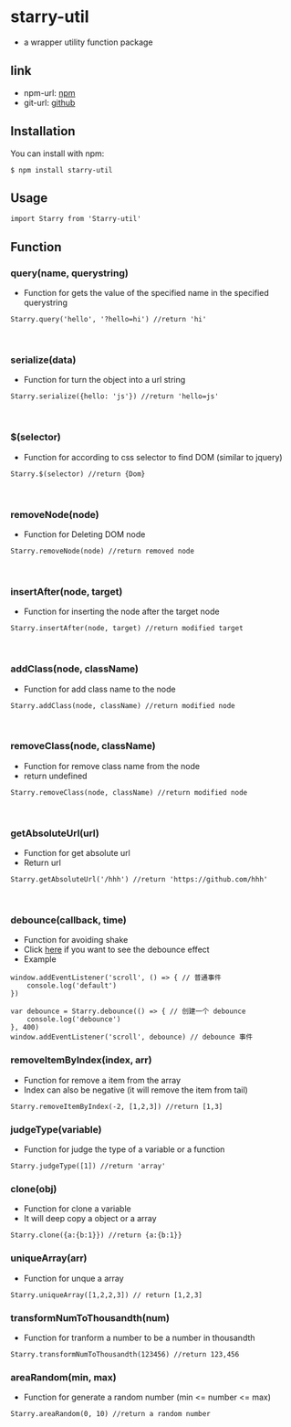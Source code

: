# starry-util

* a wrapper utility function package

## link

* npm-url: [npm]()
* git-url: [github]()

## Installation

You can install with npm:

```
$ npm install starry-util
```

## Usage

```
import Starry from 'Starry-util'
```

## Function

### query(name, querystring)
- Function for gets the value of the specified name in the specified querystring
```
Starry.query('hello', '?hello=hi') //return 'hi'
```
<br>

### serialize(data)
- Function for turn the object into a url string
```
Starry.serialize({hello: 'js'}) //return 'hello=js'
```
<br>

### $(selector)
- Function for according to css selector to find DOM (similar to jquery)
```
Starry.$(selector) //return {Dom}
```
<br>

### removeNode(node)
- Function for Deleting DOM node
```
Starry.removeNode(node) //return removed node
```
<br>

### insertAfter(node, target)
- Function for inserting the node after the target node
```
Starry.insertAfter(node, target) //return modified target 
```
<br>

### addClass(node, className)
- Function for add class name to the node 
```
Starry.addClass(node, className) //return modified node
```
<br>

### removeClass(node, className)
- Function for remove class name from the node
- return undefined
```
Starry.removeClass(node, className) //return modified node
```
<br>

### getAbsoluteUrl(url)
- Function for get absolute url
- Return url
```
Starry.getAbsoluteUrl('/hhh') //return 'https://github.com/hhh'
```
<br>

### debounce(callback, time)
- Function for avoiding shake
- Click [here](http://coding.imweb.io/demo/p8/debounce.html) if you want to see the debounce effect
- Example
```
window.addEventListener('scroll', () => { // 普通事件
    console.log('default')
})

var debounce = Starry.debounce(() => { // 创建一个 debounce
    console.log('debounce')
}, 400)
window.addEventListener('scroll', debounce) // debounce 事件
```

### removeItemByIndex(index, arr)
- Function for remove a item from the array
- Index can also be negative (it will remove the item from tail)
```
Starry.removeItemByIndex(-2, [1,2,3]) //return [1,3]
```

### judgeType(variable)
 - Function for judge the type of a variable or a function
 ```
 Starry.judgeType([1]) //return 'array'
 ```
 
 ### clone(obj)
 - Function for clone a variable
 - It will deep copy a object or a array
 ```
 Starry.clone({a:{b:1}}) //return {a:{b:1}}
 ```
 
 ### uniqueArray(arr)
 - Function for unque a array
 ```
 Starry.uniqueArray([1,2,2,3]) // return [1,2,3]
 ```
 
 ### transformNumToThousandth(num)
 - Function for tranform a number to be a number in thousandth
 ```
 Starry.transformNumToThousandth(123456) //return 123,456
 ```
 
 ### areaRandom(min, max)
 - Function for generate a random number (min <= number <= max)
 ```
 Starry.areaRandom(0, 10) //return a random number
 ```

